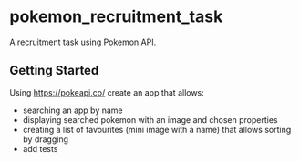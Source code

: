 # pokemon_recruitment_task

A recruitment task using Pokemon API.

## Getting Started

Using https://pokeapi.co/ create an app that allows:

- searching an app by name
- displaying searched pokemon with an image and chosen properties
- creating a list of favourites (mini image with a name) that allows sorting by dragging
- add tests